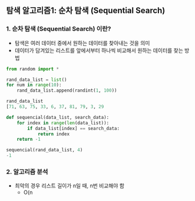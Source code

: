 ## 탐색 알고리즘1: 순차 탐색 (Sequential Search)

### 1. 순차 탐색 (Sequential Search) 이란?
* 탐색은 여러 데이터 중에서 원하는 데이터를 찾아내는 것을 의미
* 데이터가 담겨있는 리스트를 앞에서부터 하나씩 비교해서 원하는 데이터를 찾는 방법

```python
from random import *

rand_data_list = list()
for num in range(10):
    rand_data_list.append(randint(1, 100))
```

```python
rand_data_list
[71, 63, 75, 33, 6, 37, 81, 79, 3, 29
```

```python
def sequencial(data_list, search_data):
    for index in range(len(data_list)):
        if data_list[index] == search_data:
            return index
    return -1
```


```python
sequencial(rand_data_list, 4)
-1
```

### 2. 알고리즘 분석
* 최악의 경우 리스트 길이가 n일 때, n번 비교해야 함
  - O(n